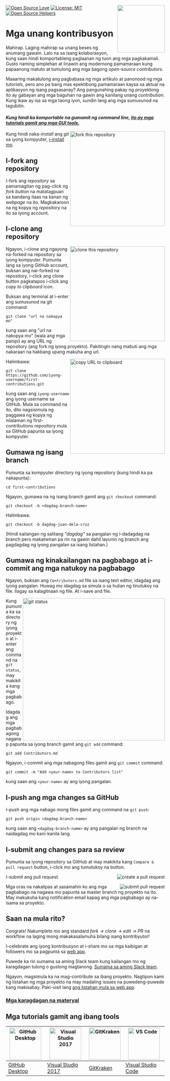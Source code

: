 [![Open Source Love](https://badges.frapsoft.com/os/v1/open-source.svg?v=103)](https://github.com/ellerbrock/open-source-badges/)
[<img align="right" width="150" src="assets/join-slack-team.png">](https://join.slack.com/t/firstcontributors/shared_invite/enQtNjkxNzQwNzA2MTMwLTVhMWJjNjg2ODRlNWZhNjIzYjgwNDIyZWYwZjhjYTQ4OTBjMWM0MmFhZDUxNzBiYzczMGNiYzcxNjkzZDZlMDM)
[![License: MIT](https://img.shields.io/badge/License-MIT-green.svg)](https://opensource.org/licenses/MIT)
[![Open Source Helpers](https://www.codetriage.com/roshanjossey/first-contributions/badges/users.svg)](https://www.codetriage.com/roshanjossey/first-contributions)


# Mga unang kontribusyon

Mahirap. Laging mahirap sa unang beses ng anumang gawain. Lalo na sa isang kolaborasyon, kung saan hindi komportableng paglaanan ng tuon ang mga pagkakamali. Gusto naming simplehan at linawin ang modernong pamamaraan kung papaanong matuto at tumulong ang mga bagong *open-source contributors*.

Maaaring makatulong ang pagbabasa ng mga artikulo at panonood ng mga *tutorials*, pero ano pa bang mas epektibong pamamaraan kaysa sa aktual na aplikasyon ng isang pagsasanay? Ang pangunahing pakay ng proyektong ito ay gabayan ang mga baguhan na gawin ang kanilang unang *contribution*. Kung ikaw ay isa sa mga taong iyon, sundin lang ang mga sumusunod na tagubilin.

#### *Kung hindi ka komportable na gumamit ng *command line*, [ito ay mga tutorials gamit ang mga *GUI* tools.]( #tutorials-using-other-tools )*

<img align="right" width="300" src="../assets/fork.png" alt="fork this repository" />

Kung hindi naka-*install* ang *git* sa iyong kompyuter, [i-install mo](https://help.github.com/articles/set-up-git/).

## I-fork ang repository

I-fork ang *repository* sa pamamagitan ng pag-click ng *fork* *button* na matatagpuan sa bandang itaas na kanan ng *webpage* na ito.
Magkakaroon na ng kopya ng *repository* na ito sa iyong account.

## I-clone ang repository

<img align="right" width="300" src="../assets/clone.png" alt="clone this repository" />

Ngayon, i-clone ang ngayong na-forked na repository sa iyong kompyuter. Pumunta lang sa iyong GitHub account, buksan ang nai-forked na repository, i-click ang clone button pagkatapos i-click ang *copy to clipboard* icon.

Buksan ang terminal at i-enter ang sumusunod na git command:

```
git clone "url na nakopya mo"
```
kung saan ang "url na nakopya mo" (wala ang mga panipi) ay ang URL ng repository (ang fork ng iyong proyekto). Pakitingin nang mabuti ang mga nakaraan na hakbang upang makuha ang url.

<img align="right" width="300" src="../assets/copy-to-clipboard.png" alt="copy URL to clipboard" />

Halimbawa:
```
git clone https://github.com/iyong-username/first-contributions.git
```
kung saan ang `iyong-username` ang iyong username sa GitHub. Mula sa command na ito, dito nagsisimula ng paggawa ng kopya ng nilalaman ng first-contributions repository mula sa GitHub papunta sa iyong kompyuter.

## Gumawa ng isang branch

Pumunta sa kompyuter directory ng iyong repository (kung hindi ka pa nakapunta):

```
cd first-contributions
```
Ngayon, gumawa na ng isang branch gamit ang `git checkout` command:
```
git checkout -b <dagdag-branch-name>
```

Halimbawa:
```
git checkout -b dagdag-juan-dela-cruz
```
(Hindi kailangan ng salitang *"dagdag"* sa pangalan ng i-dadagdag na branch pero makatwiran pa rin na gawin dahil layunin ng branch ang pagdagdag ng iyong pangalan sa isang listahan.)

## Gumawa ng kinakailangan na pagbabago at i-commit ang mga natukoy na pagbabago

Ngayon, buksan ang `Contributors.md` file sa isang text editor, idagdag ang iyong pangalan. Huwag mo idagdag sa simula o sa hulian ng tinutukoy na file. Ilagay sa kalagitnaan ng file. At i-save and file.

<img align="right" width="450" src="../assets/git-status.png" alt="git status" />


Kung pumunta ka sa directory ng iyong proyekto at i-enter ang command na `git status`, may makikita kang mga pagbabago.


Idagdag ang mga pagbabagong naganap papunta sa iyong branch gamit ang `git add` command:

```
git add Contributors.md
```

Ngayon, i-commit ang mga nabagong files gamit ang `git commit` command:
```
git commit -m "Add <your-name> to Contributors list"
```
kung saan ang `<your-name>` ay ang iyong pangalan.

## I-push ang mga changes sa GitHub

I-push ang mga nabago mong files gamit ang command na `git push`:
```
git push origin <dagdag-branch-name>
```
kung saan ang `<dagdag-branch-name>` ay ang pangalan ng branch na naidagdag mo kani-kanila lang.

## I-submit ang changes para sa review

Pumunta sa iyong repository sa GitHub at may makikita kang  `Compare & pull request` button, i-click mo ang tumutukoy na button.

<img style="float: right;" src="../assets/compare-and-pull.png" alt="create a pull request" />

I-submit ang pull request.

<img style="float: right;" src="../assets/submit-pull-request.png" alt="submit pull request" />

Mga oras na nakalipas at sasamahin ko ang mga pagbabago na nagawa mo papunta sa master branch ng proyekto na ito. May makukuha kang notification email kapag ang mga pagbabago ay na-isama sa proyekto.

## Saan na mula rito?

Congrats!  Nakumpleto mo ang standard _fork -> clone -> edit -> PR_ na workflow na laging mong makakasalamuha bilang isang kontribyutor!

I-celebrate ang iyong kontribusyon at i-share mo sa mga kaibigan at followers mo sa pagpunta sa [web app](https://firstcontributions.github.io/#social-share).

Puwede ka rin sumama sa aming Slack team kung kailangan mo ng karagdagan tulong o gustong magtanong. [Sumama sa aming Slack team](https://join.slack.com/t/firstcontributors/shared_invite/enQtMzE1MTYwNzI3ODQ0LTZiMDA2OGI2NTYyNjM1MTFiNTc4YTRhZTg4OWZjMzA0ZWZmY2UxYzVkMzI1ZmVmOWI4ODdkZWQwNTM2NDVmNjY).

Ngayon, magsimula ka na mag-contribute sa ibang proyekto. Nagtipon kami ng listahan ng mga proyekto na may madaling issues na puwedeng-puwede kang makisabay. Paki-visit lang [ang listahan mula sa web app](https://firstcontributions.github.io/#project-list).

### [Mga karagdagan na materyal](../additional-material/git_workflow_scenarios/additional-material.md)


## Mga tutorials gamit ang ibang tools

|<a href="../github-desktop-tutorial.md"><img alt="GitHub Desktop" src="https://desktop.github.com/images/desktop-icon.svg" width="100"></a>|<a href="../github-windows-vs2017-tutorial.md"><img alt="Visual Studio 2017" src="https://upload.wikimedia.org/wikipedia/commons/thumb/c/cd/Visual_Studio_2017_Logo.svg/800px-Visual_Studio_2017_Logo.svg.png" width="100"></a>|<a href="../gitkraken-tutorial.md"><img alt="GitKraken" src="../assets/gk-icon.png" width="100"></a>|<a href="../github-windows-vs-code-tutorial.md"><img alt="VS Code" src="https://upload.wikimedia.org/wikipedia/commons/2/2d/Visual_Studio_Code_1.18_icon.svg" width=100></a>|
|---|---|---|---|
|[GitHub Desktop](../github-desktop-tutorial.md)|[Visual Studio 2017](../github-windows-vs2017-tutorial.md)|[GitKraken](../gitkraken-tutorial.md)|[Visual Studio Code](../github-windows-vs-code-tutorial.md)|


